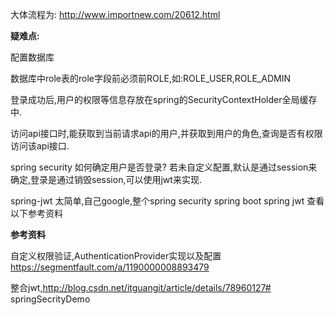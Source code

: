大体流程为:
http://www.importnew.com/20612.html

**疑难点:**

配置数据库

数据库中role表的role字段前必须前ROLE,如:ROLE_USER,ROLE_ADMIN

登录成功后,用户的权限等信息存放在spring的SecurityContextHolder全局缓存中.

访问api接口时,能获取到当前请求api的用户,并获取到用户的角色,查询是否有权限访问该api接口.

spring security 如何确定用户是否登录?
若未自定义配置,默认是通过session来确定,登录是通过销毁session,可以使用jwt来实现.

spring-jwt 太简单,自己google,整个spring security spring boot spring jwt 查看以下参考资料

**参考资料** 

自定义权限验证,AuthenticationProvider实现以及配置
https://segmentfault.com/a/1190000008893479    

整合jwt,http://blog.csdn.net/itguangit/article/details/78960127# springSecrityDemo
